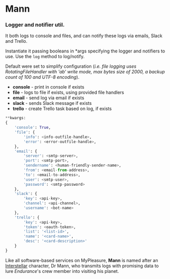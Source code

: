Mann
====

### Logger and notifier util.

It both logs to console and files, and can notify these logs via emails, Slack and Trello.

Instantiate it passing booleans in *args specifying
the logger and notifiers to use.
Use the `log` method to log/notify.

Default were set to simplify configuration (_i.e. file logging uses RotatingFileHandler with 'ab' write mode,
max bytes size of 2000, a backup count of 100 and UTF-8 encoding_).

- **console** - print in console if exists
- **file**    - logs to file if exists, using provided file handlers
- **email**   - send log via email if exists
- **slack**   - sends Slack message if exists
- **trello**  - create Trello task based on log, if exists

```python
**kwargs:
{
    'console': True,
    'file': {
        'info': <info-outfile-handle>,
        'error': <error-outfile-handle>,
    },
    'email': {
        'server': <smtp-server>,
        'port': <smtp-port>,
        'sendername': <human-friendly-sender-name>,
        'from': <email-from-address>,
        'to': <email-to-address>,
        'user': <smtp-user>,
        'password': <smtp-password>
    },
    'slack': {
        'key': <api-key>,
        'channel': <api-channel>,
        'username': <bot-name>
    },
    'trello': {
        'key': <api-key>,
        'token': <oauth-token>,
        'list': '<list-id>',
        'name': '<card-name>',
        'desc': '<card-description>'
    }
}
```

Like all software-based services on MyPleasure, **Mann** is named after
an [Interstellar](https://en.wikipedia.org/wiki/Interstellar_(film))
character, Dr Mann, who transmits logs with promising data to lure
 _Endurance_'s crew member into visiting his planet.
